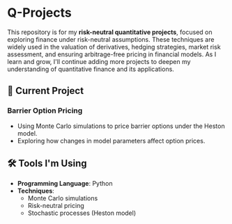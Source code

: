 # Q-Projects

This repository is for my **risk-neutral quantitative projects**, focused on exploring finance under risk-neutral assumptions. These techniques are widely used in the valuation of derivatives, hedging strategies, market risk assessment, and ensuring arbitrage-free pricing in financial models. As I learn and grow, I'll continue adding more projects to deepen my understanding of quantitative finance and its applications.

## 📘 Current Project

### Barrier Option Pricing
- Using Monte Carlo simulations to price barrier options under the Heston model.
- Exploring how changes in model parameters affect option prices.

## 🛠 Tools I'm Using
- **Programming Language**: Python
- **Techniques**:
  - Monte Carlo simulations
  - Risk-neutral pricing
  - Stochastic processes (Heston model)
